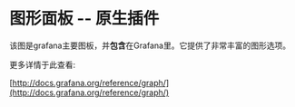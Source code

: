 # 图形面板  -- 原生插件

该图是grafana主要图板，并**包含**在Grafana里。它提供了非常丰富的图形选项。

更多详情于此查看:

[http://docs.grafana.org/reference/graph/](http://docs.grafana.org/reference/graph/)
